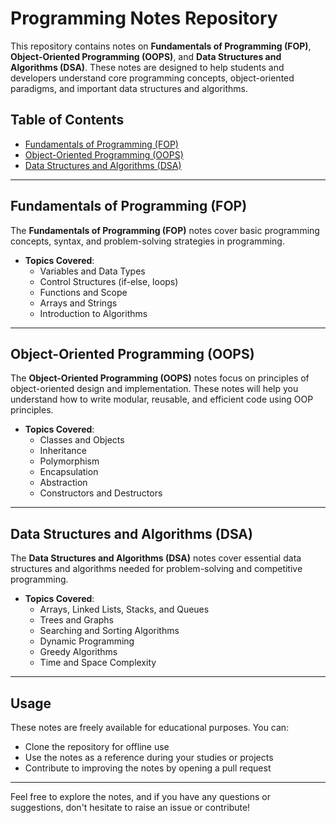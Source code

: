 # Programming Notes Repository

This repository contains notes on **Fundamentals of Programming (FOP)**, **Object-Oriented Programming (OOPS)**, and **Data Structures and Algorithms (DSA)**. These notes are designed to help students and developers understand core programming concepts, object-oriented paradigms, and important data structures and algorithms.

## Table of Contents

- [Fundamentals of Programming (FOP)](#fundamentals-of-programming-fop)
- [Object-Oriented Programming (OOPS)](#object-oriented-programming-oops)
- [Data Structures and Algorithms (DSA)](#data-structures-and-algorithms-dsa)

---

## Fundamentals of Programming (FOP)

The **Fundamentals of Programming (FOP)** notes cover basic programming concepts, syntax, and problem-solving strategies in programming.

- **Topics Covered**:
  - Variables and Data Types
  - Control Structures (if-else, loops)
  - Functions and Scope
  - Arrays and Strings
  - Introduction to Algorithms

---

## Object-Oriented Programming (OOPS)

The **Object-Oriented Programming (OOPS)** notes focus on principles of object-oriented design and implementation. These notes will help you understand how to write modular, reusable, and efficient code using OOP principles.

- **Topics Covered**:
  - Classes and Objects
  - Inheritance
  - Polymorphism
  - Encapsulation
  - Abstraction
  - Constructors and Destructors

---

## Data Structures and Algorithms (DSA)

The **Data Structures and Algorithms (DSA)** notes cover essential data structures and algorithms needed for problem-solving and competitive programming.

- **Topics Covered**:
  - Arrays, Linked Lists, Stacks, and Queues
  - Trees and Graphs
  - Searching and Sorting Algorithms
  - Dynamic Programming
  - Greedy Algorithms
  - Time and Space Complexity

---

## Usage

These notes are freely available for educational purposes. You can:
- Clone the repository for offline use
- Use the notes as a reference during your studies or projects
- Contribute to improving the notes by opening a pull request

---

Feel free to explore the notes, and if you have any questions or suggestions, don't hesitate to raise an issue or contribute!
